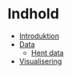 # Indhold


* [Introduktion](README.md)
* [Data](data/README.md)
    * [Hent data](data/hentdata.md)
* [Visualisering](visualisering/README.md)
